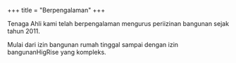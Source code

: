 +++
title = "Berpengalaman"
+++

Tenaga Ahli kami telah berpengalaman mengurus periizinan bangunan sejak tahun 2011.

Mulai dari izin bangunan rumah tinggal sampai dengan izin bangunanHigRise yang kompleks.
